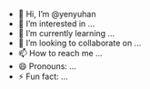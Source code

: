 - 👋 Hi, I’m @yenyuhan
- 👀 I’m interested in ...
- 🌱 I’m currently learning ...
- 💞️ I’m looking to collaborate on ...
- 📫 How to reach me ...
- 😄 Pronouns: ...
- ⚡ Fun fact: ...

<!---
yenyuhan/yenyuhan is a ✨ special ✨ repository because its `README.md` (this file) appears on your GitHub profile.
You can click the Preview link to take a look at your changes.
--->
